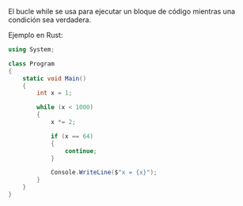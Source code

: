 El bucle while se usa para ejecutar un bloque de código mientras una condición sea verdadera\.

Ejemplo en Rust:
```cs
using System;

class Program
{
    static void Main()
    {
        int x = 1;

        while (x < 1000)
        {
            x *= 2;

            if (x == 64)
            {
                continue;
            }

            Console.WriteLine($"x = {x}");
        }
    }
}
```